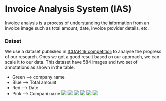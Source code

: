 # Invoice Analysis System (IAS)

Invoice analysis is a process of understanding the information from an invoice image such as total amount, date, invoice provider details, etc.

### Datset
We use a dataset published in [ICDAR 19 competition](http://rrc.cvc.uab.es/?ch=13) to analyse the progress of our research.
Ones we got a good result based on our approach, we can scale it to our data.
This dataset have 584 images and two set of annotations as shown in the table.

- Green --> company name
- Blue --> Total amount
- Red --> Date
- Pink --> Compani name
![](X51007339152.png)
![](X51005663278.png)
![](X51006557161.png)
![](X51006913010.png)
![](X51007231374.png)
![](X51007339152.png)



	
	
	
	

